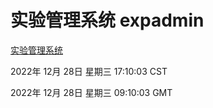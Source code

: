 # 实验管理系统 expadmin
[实验管理系统](http://:56808/expadmin-782313d2-e1b1-4ea7-932e-3a55e6a1a4d0/)

2022年 12月 28日 星期三 17:10:03 CST

2022年 12月 28日 星期三 09:10:03 GMT
